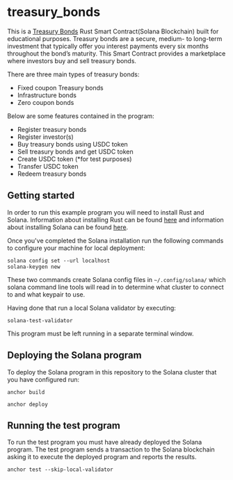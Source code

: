 # treasury_bonds

This is a [Treasury Bonds](https://www.centralbank.go.ke/securities/treasury-bonds/) Rust Smart Contract(Solana Blockchain) built for educational purposes.
Treasury bonds are a secure, medium- to long-term investment that typically offer you interest payments every six months throughout the bond’s maturity.
This Smart Contract provides a marketplace where investors buy and sell treasury bonds.

There are three main types of treasury bonds:
- Fixed coupon Treasury bonds
- Infrastructure bonds
- Zero coupon bonds

Below are some features contained in the program:

- Register treasury bonds
- Register investor(s)
- Buy treasury bonds using USDC token
- Sell treasury bonds and get USDC token
- Create USDC token (*for test purposes)
- Transfer USDC token
- Redeem treasury bonds

## Getting started

In order to run this example program you will need to install Rust and
Solana. Information about installing Rust can be found
[here](https://rustup.rs/) and information about installing Solana can
be found [here](https://docs.solana.com/cli/install-solana-cli-tools).

Once you've completed the Solana installation run the following
commands to configure your machine for local deployment:

```
solana config set --url localhost
solana-keygen new
```

These two commands create Solana config files in `~/.config/solana/`
which solana command line tools will read in to determine what cluster
to connect to and what keypair to use.

Having done that run a local Solana validator by executing:

```
solana-test-validator
```

This program must be left running in a separate terminal window.

## Deploying the Solana program

To deploy the Solana program in this repository to the Solana cluster
that you have configured run:

```
anchor build
```

```
anchor deploy
```

## Running the test program

To run the test program you must have already deployed the Solana
program. The test program sends a transaction to the Solana
blockchain asking it to execute the deployed program and reports the
results.

```
anchor test --skip-local-validator
```
